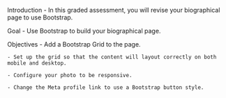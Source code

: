 Introduction
	- In this graded assessment, you will revise your biographical page to use Bootstrap.

Goal
	- Use Bootstrap to build your biographical page.

Objectives
	- Add a Bootstrap Grid to the page.

	- Set up the grid so that the content will layout correctly on both mobile and desktop.

	- Configure your photo to be responsive.

	- Change the Meta profile link to use a Bootstrap button style.